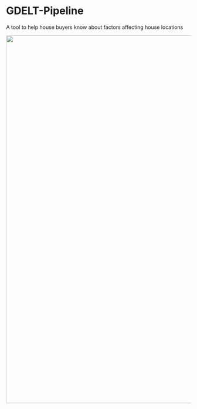 # GDELT-Pipeline
 A tool to help house buyers know about factors affecting house locations
 
 <img src='Cover Photo/Pipeline Diagram.jpg' style='height:1000px'/>
